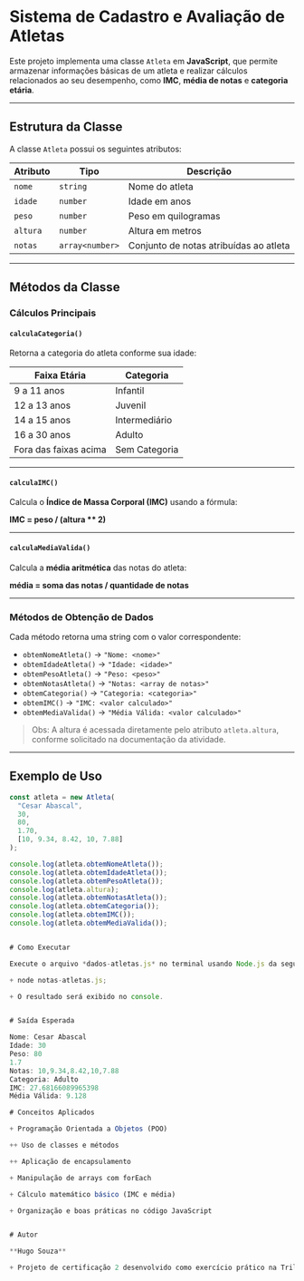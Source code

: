 # Sistema de Cadastro e Avaliação de Atletas

Este projeto implementa uma classe `Atleta` em **JavaScript**, que permite armazenar informações básicas de um atleta e realizar cálculos relacionados ao seu desempenho, como **IMC**, **média de notas** e **categoria etária**.

---

## Estrutura da Classe

A classe `Atleta` possui os seguintes atributos:

| Atributo | Tipo | Descrição |
|-----------|------|------------|
| `nome` | `string` | Nome do atleta |
| `idade` | `number` | Idade em anos |
| `peso` | `number` | Peso em quilogramas |
| `altura` | `number` | Altura em metros |
| `notas` | `array<number>` | Conjunto de notas atribuídas ao atleta |

---

## Métodos da Classe

### Cálculos Principais

#### `calculaCategoria()`
Retorna a categoria do atleta conforme sua idade:

| Faixa Etária | Categoria |
|---------------|------------|
| 9 a 11 anos | Infantil |
| 12 a 13 anos | Juvenil |
| 14 a 15 anos | Intermediário |
| 16 a 30 anos | Adulto |
| Fora das faixas acima | Sem Categoria |

---

#### `calculaIMC()`
Calcula o **Índice de Massa Corporal (IMC)** usando a fórmula:

**IMC = peso / (altura ** 2)**

---

#### `calculaMediaValida()`
Calcula a **média aritmética** das notas do atleta:

**média = soma das notas / quantidade de notas**

---

### Métodos de Obtenção de Dados

Cada método retorna uma string com o valor correspondente:

- `obtemNomeAtleta()` → `"Nome: <nome>"`
- `obtemIdadeAtleta()` → `"Idade: <idade>"`
- `obtemPesoAtleta()` → `"Peso: <peso>"`
- `obtemNotasAtleta()` → `"Notas: <array de notas>"`
- `obtemCategoria()` → `"Categoria: <categoria>"`
- `obtemIMC()` → `"IMC: <valor calculado>"`
- `obtemMediaValida()` → `"Média Válida: <valor calculado>"`

> Obs: A altura é acessada diretamente pelo atributo `atleta.altura`, conforme solicitado na documentação da atividade.

---

## Exemplo de Uso

```js
const atleta = new Atleta(
  "Cesar Abascal",
  30,
  80,
  1.70,
  [10, 9.34, 8.42, 10, 7.88]
);

console.log(atleta.obtemNomeAtleta());
console.log(atleta.obtemIdadeAtleta());
console.log(atleta.obtemPesoAtleta());
console.log(atleta.altura);
console.log(atleta.obtemNotasAtleta());
console.log(atleta.obtemCategoria());
console.log(atleta.obtemIMC());
console.log(atleta.obtemMediaValida());


# Como Executar

Execute o arquivo *dados-atletas.js* no terminal usando Node.js da seguinte forma:

+ node notas-atletas.js;

+ O resultado será exibido no console.


# Saída Esperada

Nome: Cesar Abascal
Idade: 30
Peso: 80
1.7
Notas: 10,9.34,8.42,10,7.88
Categoria: Adulto
IMC: 27.68166089965398
Média Válida: 9.128

# Conceitos Aplicados

+ Programação Orientada a Objetos (POO)

++ Uso de classes e métodos

++ Aplicação de encapsulamento

+ Manipulação de arrays com forEach

+ Cálculo matemático básico (IMC e média)

+ Organização e boas práticas no código JavaScript


# Autor

**Hugo Souza**

+ Projeto de certificação 2 desenvolvido como exercício prático na Trilha 1 - Lógica de Programação, com foco em exercício prático de lógica e POO em JavaScript.
